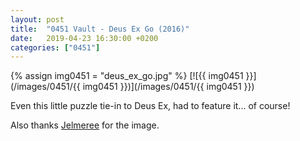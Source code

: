```yaml
---
layout: post
title:  "0451 Vault - Deus Ex Go (2016)"
date:   2019-04-23 16:30:00 +0200
categories: ["0451"]
---
```

{% assign img0451 = "deus_ex_go.jpg" %}
[![{{ img0451 }}](/images/0451/{{ img0451 }})](/images/0451/{{ img0451 }})

Even this little puzzle tie-in to Deus Ex, had to feature it... of course!

Also thanks [Jelmeree](https://www.twitch.tv/jelmeree) for the image.